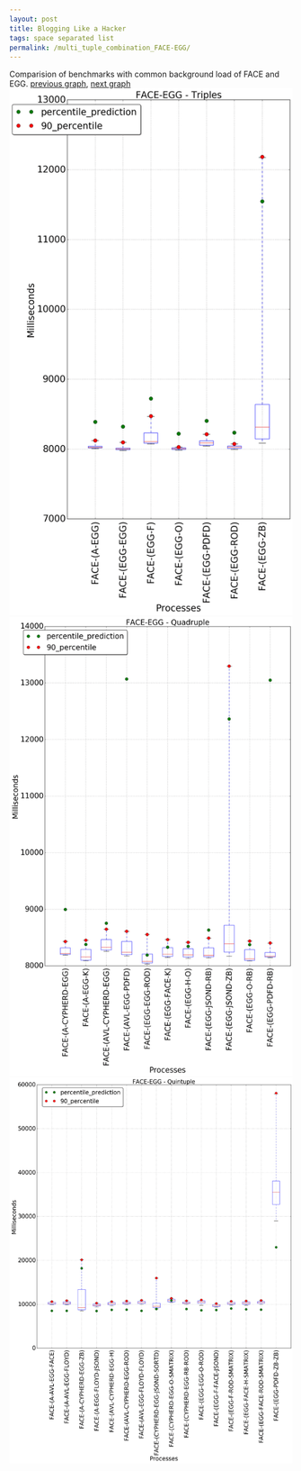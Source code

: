 ```yaml
---
layout: post
title: Blogging Like a Hacker
tags: space separated list
permalink: /multi_tuple_combination_FACE-EGG/
---
```


Comparision of benchmarks with common background load of FACE and EGG.
[previous graph](./multi_tuple_combination_FACE-CYPHERD/), [next graph](./multi_tuple_combination_FACE-FACE/)
<img src="./images/triple/FACE/FACE-EGG_box.png" alt="graph figure"><img src="./images/quadruple/FACE/FACE-EGG_box.png" alt="graph figure"><img src="./images/quintuple/FACE/FACE-EGG_box.png" alt="graph figure">